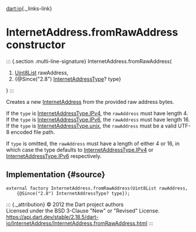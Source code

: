 [dart:io](../../dart-io/dart-io-library){._links-link}

InternetAddress.fromRawAddress constructor
==========================================

::: {.section .multi-line-signature}
InternetAddress.fromRawAddress(

1.  [Uint8List](../../dart-typed_data/uint8list-class) rawAddress,
2.  {\@Since(\"2.8\")
    [InternetAddressType](../internetaddresstype-class)? type}

)
:::

Creates a new [InternetAddress](../internetaddress-class) from the
provided raw address bytes.

If the `type` is
[InternetAddressType.IPv4](../internetaddresstype/ipv4-constant), the
`rawAddress` must have length 4. If the `type` is
[InternetAddressType.IPv6](../internetaddresstype/ipv6-constant), the
`rawAddress` must have length 16. If the `type` is
[InternetAddressType.unix](../internetaddresstype/unix-constant), the
`rawAddress` must be a valid UTF-8 encoded file path.

If `type` is omitted, the `rawAddress` must have a length of either 4 or
16, in which case the type defaults to
[InternetAddressType.IPv4](../internetaddresstype/ipv4-constant) or
[InternetAddressType.IPv6](../internetaddresstype/ipv6-constant)
respectively.

Implementation {#source}
--------------

``` {.language-dart data-language="dart"}
external factory InternetAddress.fromRawAddress(Uint8List rawAddress,
    {@Since("2.8") InternetAddressType? type});
```

::: {._attribution}
© 2012 the Dart project authors\
Licensed under the BSD 3-Clause \"New\" or \"Revised\" License.\
<https://api.dart.dev/stable/2.18.5/dart-io/InternetAddress/InternetAddress.fromRawAddress.html>
:::
